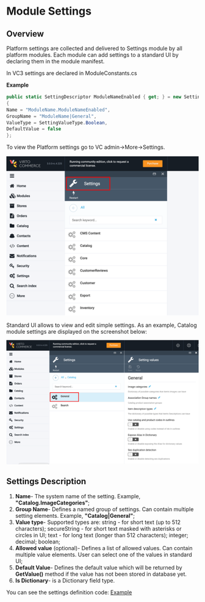 # Module Settings

## Overview

Platform settings are collected and delivered to Settings module by all platform modules.
Each module can add settings to a standard UI by declaring them in the module manifest.

In VC3 settings are declared in ModuleConstants.cs

**Example**

```C#
public static SettingDescriptor ModuleNameEnabled { get; } = new SettingDescriptor
{
Name = "ModuleName.ModuleNameEnabled",
GroupName = "ModuleName|General",
ValueType = SettingValueType.Boolean,
DefaultValue = false
};
```                

To view the Platform settings go to VC admin->More->Settings.

![Settings](media/screen-settings.png)

Standard UI allows to view and edit simple settings. As an example, Catalog module settings are displayed on the screenshot below:

![Catalog Settings](media/screen-settings-values.png)

## Settings Description

1. **Name**- The system name of the setting. Example, **"Catalog.ImageCategories"**;
1. **Group Name**- Defines a named group of settings. Can contain multiple setting elements. Example, **"Catalog|General"**;
1. **Value type**-  Supported types are: string - for short text (up to 512 characters); secureString - for short text masked with asterisks or circles in UI; text - for long text (longer than 512 characters); integer; decimal; boolean;
1. **Allowed value** (optional)- Defines a list of allowed values. Can contain multiple value elements. User can select one of the values in standard UI;
1. **Default Value**- Defines the default value which will be returned by **GetValue()** method if the value has not been stored in database yet.
1. **Is Dictionary**- is a Dictionary field type.

You can see the settings definition code:
[Example](https://github.com/VirtoCommerce/vc-module-catalog/blob/release/3.0.0/src/VirtoCommerce.CatalogModule.Core/ModuleConstants.cs#L30)



